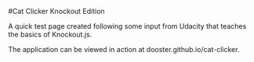 #Cat Clicker Knockout Edition

A quick test page created following some input from Udacity that teaches the basics of Knockout.js.

The application can be viewed in action at dooster.github.io/cat-clicker.